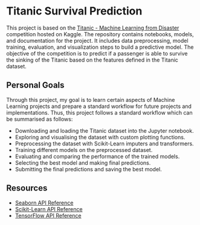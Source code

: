# Titanic Survival Prediction

This project is based on the [Titanic - Machine Learning from Disaster](https://www.kaggle.com/competitions/titanic/overview) competition hosted on Kaggle. The repository contains notebooks, models, and documentation for the project. It includes data preprocessing, model training, evaluation, and visualization steps to build a predictive model. The objective of the competition is to predict if a passenger is able to survive the sinking of the Titanic based on the features defined in the Titanic dataset.

## Personal Goals

Through this project, my goal is to learn certain aspects of Machine Learning projects and prepare a standard workflow for future projects and implementations. Thus, this project follows a standard workflow which can be summarised as follows:

- Downloading and loading the Titanic dataset into the Jupyter notebook.
- Exploring and visualising the dataset with custom plotting functions.
- Preprocessing the dataset with Scikit-Learn imputers and transformers.
- Training different models on the preprocessed dataset.
- Evaluating and comparing the performance of the trained models.
- Selecting the best model and making final predictions.
- Submitting the final predictions and saving the best model.

## Resources

- [Seaborn API Reference](https://seaborn.pydata.org/api.html)
- [Scikit-Learn API Reference](https://scikit-learn.org/stable/api/index.html)
- [TensorFlow API Reference](https://www.tensorflow.org/api_docs/python/tf)
